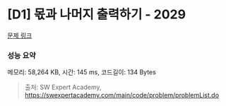 # [D1] 몫과 나머지 출력하기 - 2029 

[문제 링크](https://swexpertacademy.com/main/code/problem/problemDetail.do?contestProbId=AV5QGNvKAtEDFAUq) 

### 성능 요약

메모리: 58,264 KB, 시간: 145 ms, 코드길이: 134 Bytes



> 출처: SW Expert Academy, https://swexpertacademy.com/main/code/problem/problemList.do